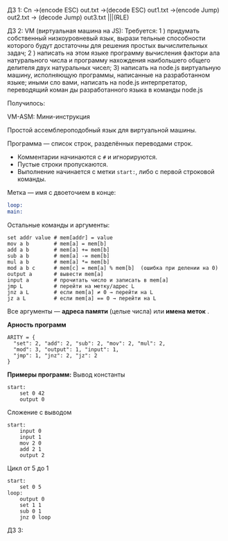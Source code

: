 ДЗ 1: Cn ->(encode ESC) out.txt ->(decode ESC) out1.txt ->(encode Jump) out2.txt -> (decode Jump) out3.txt |||(RLE)

ДЗ 2: VM (виртуальная машина на JS):
Требуется:
1 ) придумать собственный низкоуровневый язык, вырази
тельные способности которого будут достаточны для решения
простых вычислительных задач;
2 ) написать на этом языке программу вычисления фактори
ала натурального числа и программу нахождения наибольшего
общего делителя двух натуральных чисел;
3) написать на node.js виртуальную машину, исполняющую
программы, написанные на разработанном языке; иными сло
вами, написать на node.js интерпретатор, переводящий коман
ды разработанного языка в команды node.js

Получилось:

VM-ASM: Мини-инструкция

Простой ассемблероподобный язык для виртуальной машины.

 Программа — список строк, разделённых переводами строк.

- Комментарии начинаются с `#` и игнорируются.
- Пустые строки пропускаются.
- Выполнение начинается с метки `start:`, либо с первой строковой команды.

Метка — имя с двоеточием в конце:

```asm
loop:
main:
```

Остальные команды и аргументы:

```
set addr value # mem[addr] = value
mov a b        # mem[a] = mem[b]
add a b        # mem[a] += mem[b]
sub a b        # mem[a] -= mem[b]
mul a b        # mem[a] *= mem[b]
mod a b c      # mem[c] = mem[a] % mem[b]  (ошибка при делении на 0)
output a       # вывести mem[a]
input a        # прочитать число и записать в mem[a]
jmp L          # перейти на метку/адрес L
jnz a L        # если mem[a] ≠ 0 → перейти на L
jz a L         # если mem[a] == 0 → перейти на L
```

Все аргументы — **адреса памяти** (целые числа) или  **имена меток** .

**Арность программ**

```
ARITY = {
  "set": 2, "add": 2, "sub": 2, "mov": 2, "mul": 2,
  "mod": 3, "output": 1, "input": 1,
  "jmp": 1, "jnz": 2, "jz": 2
}
```

**Примеры программ:**
Вывод константы

```
start:
    set 0 42
    output 0
```

Сложение с выводом

```
start:
    input 0
    input 1
    mov 2 0
    add 2 1
    output 2
```

Цикл от 5 до 1

```
start:
    set 0 5
loop:
    output 0
    set 1 1
    sub 0 1
    jnz 0 loop
```

ДЗ 3:
